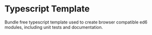 # Typescript Template
Bundle free typescript template used to create browser compatible ed6 modules, including unit tests and documentation.
